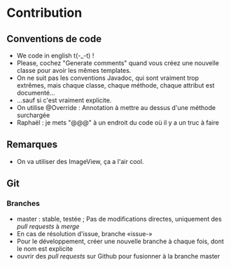 # Contribution #

## Conventions de code ##

  * We code in english t(-_-t) !
  * Please, cochez "Generate comments" quand vous créez une nouvelle classe pour avoir les mêmes templates.
  * On ne suit pas les conventions Javadoc, qui sont vraiment trop extrêmes,
  mais chaque classe, chaque méthode, chaque attribut est documenté... 
  * ...sauf si c'est vraiment explicite.
  * On utilise @Override : Annotation à mettre au dessus d'une méthode surchargée
  * Raphaël : je mets "@@@" à un endroit du code où il y a un truc à faire



## Remarques ##

  * On va utiliser des ImageView, ça a l'air cool.



## Git ##

### Branches ###

  * master : stable, testée ; Pas de modifications directes, uniquement des *pull requests* à *merge*
  * En cas de résolution d'issue, branche «issue-<number>»
  * Pour le développement, créer une nouvelle branche à chaque fois, dont le nom est explicite
  * ouvrir des *pull requests* sur Github pour fusionner à la branche master

  
